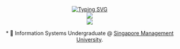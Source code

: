 <p align="center">
  <a href="https://github.com/Terristwj">
      <img src="https://readme-typing-svg.demolab.com?font=Fira+Code&duration=1500&pause=1000&center=true&vCenter=true&multiline=true&width=435&height=100&lines=Terris+Tan+Wei+Jun;IS+Undergrad+%40+SMU;Software+Engineer+%7C+Web+Developer" alt="Typing SVG" />
  </a>
  
  <br/>

  <a href="https://www.linkedin.com/in/terristan/">
      <img src="https://img.shields.io/badge/-Linkedin-blue?style=flat-square&logo=linkedin">
  </a>

  <br/> 

  <a href="https://github.com/drkostas">
      <img src="https://github-stats-alpha.vercel.app/api?username=Terristwj&cc=22272e&tc=37BCF6&ic=fff&bc=0000">
  </a>
</p>

<p align="center">
  * 📖 Information Systems Undergraduate @ <a href="https://www.smu.edu.sg/">Singapore Management University</a>. 
</p>


<!-- Ref: https://github.com/drkostas/drkostas/blob/main/README.md -->
